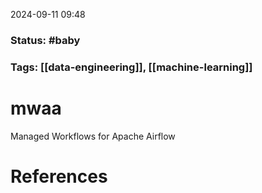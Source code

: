 2024-09-11 09:48

### Status:  #baby 

### Tags: [[data-engineering]], [[machine-learning]]

# mwaa

Managed Workflows for Apache Airflow










# References









